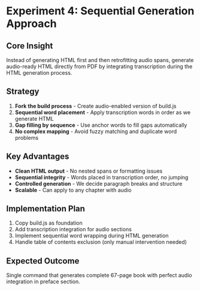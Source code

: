 # Experiment 4: Sequential Generation Approach

## Core Insight
Instead of generating HTML first and then retrofitting audio spans, generate audio-ready HTML directly from PDF by integrating transcription during the HTML generation process.

## Strategy
1. **Fork the build process** - Create audio-enabled version of build.js
2. **Sequential word placement** - Apply transcription words in order as we generate HTML 
3. **Gap filling by sequence** - Use anchor words to fill gaps automatically
4. **No complex mapping** - Avoid fuzzy matching and duplicate word problems

## Key Advantages
- **Clean HTML output** - No nested spans or formatting issues
- **Sequential integrity** - Words placed in transcription order, no jumping
- **Controlled generation** - We decide paragraph breaks and structure
- **Scalable** - Can apply to any chapter with audio

## Implementation Plan
1. Copy build.js as foundation
2. Add transcription integration for audio sections
3. Implement sequential word wrapping during HTML generation
4. Handle table of contents exclusion (only manual intervention needed)

## Expected Outcome
Single command that generates complete 67-page book with perfect audio integration in preface section.